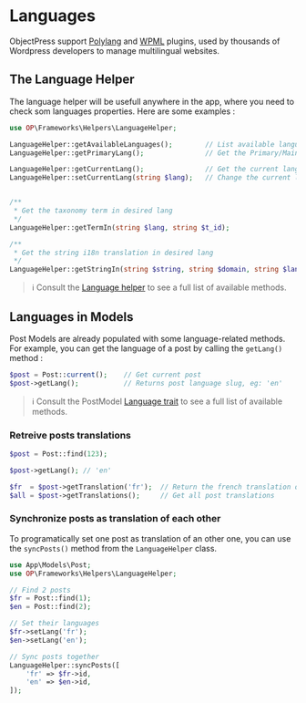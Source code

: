 # Languages


ObjectPress support [Polylang](https://polylang.wordpress.com/documentation/) and [WPML](https://wpml.org/) plugins, used by thousands of Wordpress developers to manage multilingual websites.  
 

## The Language Helper

The language helper will be usefull anywhere in the app, where you need to check som languages properties. Here are some examples : 

```php
use OP\Frameworks\Helpers\LanguageHelper;

LanguageHelper::getAvailableLanguages();        // List available languages
LanguageHelper::getPrimaryLang();               // Get the Primary/Main language

LanguageHelper::getCurrentLang();               // Get the current language context
LanguageHelper::setCurrentLang(string $lang);   // Change the current language context


/**
 * Get the taxonomy term in desired lang 
 */
LanguageHelper::getTermIn(string $lang, string $t_id);

/**
 * Get the string i18n translation in desired lang 
 */
LanguageHelper::getStringIn(string $string, string $domain, string $lang)
```


> ℹ️ Consult the [Language helper](https://gitlab.com/tgeorgel/object-press/-/blob/master/src/Framework/Helpers/LanguageHelper.php) to see a full list of available methods.



## Languages in Models

Post Models are already populated with some language-related methods. For example, you can get the language of a post by calling the `getLang()` method :

```php
$post = Post::current();    // Get current post
$post->getLang();           // Returns post language slug, eg: 'en'
```

> ℹ️ Consult the PostModel [Language trait](https://gitlab.com/tgeorgel/object-press/-/blob/master/src/Framework/Models/Traits/PostLanguage.php) to see a full list of available methods. 

### Retreive posts translations

```php
$post = Post::find(123);

$post->getLang(); // 'en'

$fr  = $post->getTranslation('fr');  // Return the french translation of the post
$all = $post->getTranslations();     // Get all post translations

```

### Synchronize posts as translation of each other

To programatically set one post as translation of an other one, you can use the `syncPosts()` method from the `LanguageHelper` class.

```php
use App\Models\Post;
use OP\Frameworks\Helpers\LanguageHelper;

// Find 2 posts
$fr = Post::find(1);
$en = Post::find(2);

// Set their languages
$fr->setLang('fr');
$en->setLang('en');

// Sync posts together
LanguageHelper::syncPosts([
    'fr' => $fr->id,
    'en' => $en->id,
]);
```